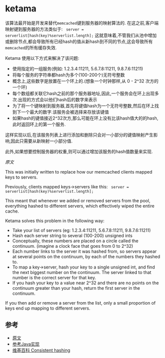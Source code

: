 ketama 
======

该算法最开始是开发来替代`memcached`键到服务器的映射算法的.
在这之前,客户端映射键到服务器的方法类似于:
 ` server = serverlist[hash(key)%serverlist.length];`
这就意味着,不管我们从池中增加或删除节点,都会导致所有已经hash的值从新hash到不同的节点,这会导致所有`memcached`的所有缓存失效.

Ketama 使用以下方式来解决了该问题:

* 使用指定的一组服务(例如: 1.2.3.4:11211, 5.6.7.8:11211, 9.8.7.6:11211)
* 将每个服务的字符串都hash为多个(100-200个)无符号整数
* 概念上,这些数字是放置在一个环上的.(想象一个时钟那样,从 0 - 2^32 次方的一个环)
* 每个数组都关联它hash之前的那个服务器地址,因此,一个服务会在环上出现多次.出现的方式会以他们hash后的数字来表示
* 为了将一个键映射到服务器,首先将键值hash为一个无符号整数,然后在环上找到下一个最大的数字.该服务会被选择来存放该键值
* 如果hash的键值接近2^32次方,那么可能在环上没有比该hash值大的的hash,此时返回环上的第一个服务.

这样实现以后,在该服务列表上进行添加和删除只会对一小部分的键值映射产生影响,因此只需要从新映射一小部分值.

此外,如果想要控制服务器的权重,则可以通过增加该服务的hash值数量来实现.

_原文_

This was initially written to replace how our memcached clients mapped keys to servers. 

Previously, clients mapped keys->servers like this:
` server = serverlist[hash(key)%serverlist.length];`

This meant that whenever we added or removed servers from the pool, everything hashed to different servers, which effectively wiped the entire cache.

Ketama solves this problem in the following way:

* Take your list of servers (eg: 1.2.3.4:11211, 5.6.7.8:11211, 9.8.7.6:11211)
* Hash each server string to several (100-200) unsigned ints
* Conceptually, these numbers are placed on a circle called the continuum. (imagine a clock face that goes from 0 to 2^32)
* Each number links to the server it was hashed from, so servers appear at several points on the continuum, by each of the numbers they hashed to.
* To map a key->server, hash your key to a single unsigned int, and find the next biggest number on the continuum. The server linked to that number is the correct server for that key.
* If you hash your key to a value near 2^32 and there are no points on the continuum greater than your hash, return the first server in the continuum.

If you then add or remove a server from the list, only a small proportion of keys end up mapping to different servers.

参考
----

* [原文](http://www.audioscrobbler.net/development/ketama/)
* [参考Java实现](https://github.com/RJ/ketama/blob/master/java_ketama/SockIOPool.java)
* [维基百科 Consistent hashing](http://en.wikipedia.org/wiki/Consistent_hashing)